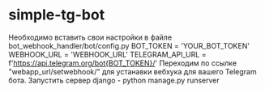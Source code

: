 # simple-tg-bot

Необходимо вставить свои настройки в файле bot_webhook_handler/bot/config.py
  BOT_TOKEN = 'YOUR_BOT_TOKEN'
  WEBHOOK_URL = 'WEBHOOK_URL'
  TELEGRAM_API_URL = f'https://api.telegram.org/bot{BOT_TOKEN}/'
Переходим по ссылке "webapp_url/setwebhook/" для устанавки вебхука для вашего Telegram бота.
Запустить сервер django - python manage.py runserver
